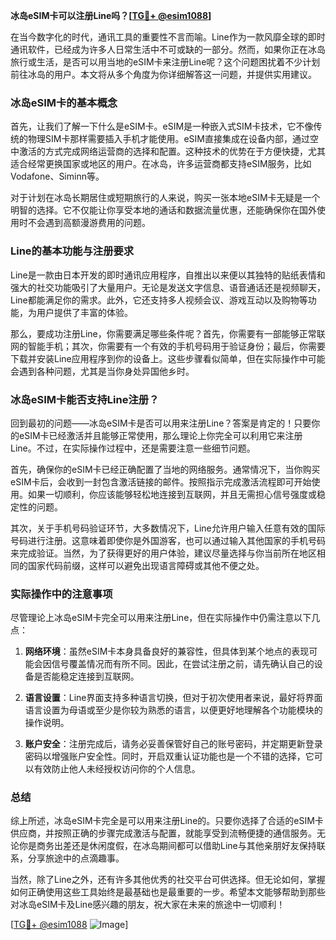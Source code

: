 **冰岛eSIM卡可以注册Line吗？[[TG💪+ @esim1088](https://t.me/s/esim1088)]**

在当今数字化的时代，通讯工具的重要性不言而喻。Line作为一款风靡全球的即时通讯软件，已经成为许多人日常生活中不可或缺的一部分。然而，如果你正在冰岛旅行或生活，是否可以用当地的eSIM卡来注册Line呢？这个问题困扰着不少计划前往冰岛的用户。本文将从多个角度为你详细解答这一问题，并提供实用建议。

### 冰岛eSIM卡的基本概念

首先，让我们了解一下什么是eSIM卡。eSIM是一种嵌入式SIM卡技术，它不像传统的物理SIM卡那样需要插入手机才能使用。eSIM直接集成在设备内部，通过空中激活的方式完成网络运营商的选择和配置。这种技术的优势在于方便快捷，尤其适合经常更换国家或地区的用户。在冰岛，许多运营商都支持eSIM服务，比如Vodafone、Siminn等。

对于计划在冰岛长期居住或短期旅行的人来说，购买一张本地eSIM卡无疑是一个明智的选择。它不仅能让你享受本地的通话和数据流量优惠，还能确保你在国外使用时不会遇到高额漫游费用的问题。

### Line的基本功能与注册要求

Line是一款由日本开发的即时通讯应用程序，自推出以来便以其独特的贴纸表情和强大的社交功能吸引了大量用户。无论是发送文字信息、语音通话还是视频聊天，Line都能满足你的需求。此外，它还支持多人视频会议、游戏互动以及购物等功能，为用户提供了丰富的体验。

那么，要成功注册Line，你需要满足哪些条件呢？首先，你需要有一部能够正常联网的智能手机；其次，你需要有一个有效的手机号码用于验证身份；最后，你需要下载并安装Line应用程序到你的设备上。这些步骤看似简单，但在实际操作中可能会遇到各种问题，尤其是当你身处异国他乡时。

### 冰岛eSIM卡能否支持Line注册？

回到最初的问题——冰岛eSIM卡是否可以用来注册Line？答案是肯定的！只要你的eSIM卡已经激活并且能够正常使用，那么理论上你完全可以利用它来注册Line。不过，在实际操作过程中，还是需要注意一些细节问题。

首先，确保你的eSIM卡已经正确配置了当地的网络服务。通常情况下，当你购买eSIM卡后，会收到一封包含激活链接的邮件。按照指示完成激活流程即可开始使用。如果一切顺利，你应该能够轻松地连接到互联网，并且无需担心信号强度或稳定性的问题。

其次，关于手机号码验证环节，大多数情况下，Line允许用户输入任意有效的国际号码进行注册。这意味着即使你是外国游客，也可以通过输入其他国家的手机号码来完成验证。当然，为了获得更好的用户体验，建议尽量选择与你当前所在地区相同的国家代码前缀，这样可以避免出现语言障碍或其他不便之处。

### 实际操作中的注意事项

尽管理论上冰岛eSIM卡完全可以用来注册Line，但在实际操作中仍需注意以下几点：

1. **网络环境**：虽然eSIM卡本身具备良好的兼容性，但具体到某个地点的表现可能会因信号覆盖情况而有所不同。因此，在尝试注册之前，请先确认自己的设备是否能稳定连接到互联网。
   
2. **语言设置**：Line界面支持多种语言切换，但对于初次使用者来说，最好将界面语言设置为母语或至少是你较为熟悉的语言，以便更好地理解各个功能模块的操作说明。

3. **账户安全**：注册完成后，请务必妥善保管好自己的账号密码，并定期更新登录密码以增强账户安全性。同时，开启双重认证功能也是一个不错的选择，它可以有效防止他人未经授权访问你的个人信息。

### 总结

综上所述，冰岛eSIM卡完全是可以用来注册Line的。只要你选择了合适的eSIM卡供应商，并按照正确的步骤完成激活与配置，就能享受到流畅便捷的通信服务。无论你是商务出差还是休闲度假，在冰岛期间都可以借助Line与其他亲朋好友保持联系，分享旅途中的点滴趣事。

当然，除了Line之外，还有许多其他优秀的社交平台可供选择。但无论如何，掌握如何正确使用这些工具始终是最基础也是最重要的一步。希望本文能够帮助到那些对冰岛eSIM卡及Line感兴趣的朋友，祝大家在未来的旅途中一切顺利！

[[TG💪+ @esim1088](https://t.me/s/esim1088) ![Image](https://i.postimg.cc/4NQfJmqS/Snipaste-2025-05-13-00-14-12.png)]
